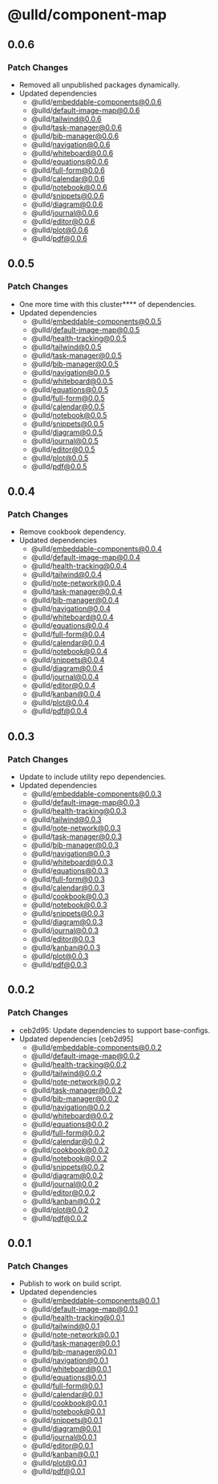 # @ulld/component-map

## 0.0.6

### Patch Changes

- Removed all unpublished packages dynamically.
- Updated dependencies
  - @ulld/embeddable-components@0.0.6
  - @ulld/default-image-map@0.0.6
  - @ulld/tailwind@0.0.6
  - @ulld/task-manager@0.0.6
  - @ulld/bib-manager@0.0.6
  - @ulld/navigation@0.0.6
  - @ulld/whiteboard@0.0.6
  - @ulld/equations@0.0.6
  - @ulld/full-form@0.0.6
  - @ulld/calendar@0.0.6
  - @ulld/notebook@0.0.6
  - @ulld/snippets@0.0.6
  - @ulld/diagram@0.0.6
  - @ulld/journal@0.0.6
  - @ulld/editor@0.0.6
  - @ulld/plot@0.0.6
  - @ulld/pdf@0.0.6

## 0.0.5

### Patch Changes

- One more time with this cluster\*\*\*\* of dependencies.
- Updated dependencies
  - @ulld/embeddable-components@0.0.5
  - @ulld/default-image-map@0.0.5
  - @ulld/health-tracking@0.0.5
  - @ulld/tailwind@0.0.5
  - @ulld/task-manager@0.0.5
  - @ulld/bib-manager@0.0.5
  - @ulld/navigation@0.0.5
  - @ulld/whiteboard@0.0.5
  - @ulld/equations@0.0.5
  - @ulld/full-form@0.0.5
  - @ulld/calendar@0.0.5
  - @ulld/notebook@0.0.5
  - @ulld/snippets@0.0.5
  - @ulld/diagram@0.0.5
  - @ulld/journal@0.0.5
  - @ulld/editor@0.0.5
  - @ulld/plot@0.0.5
  - @ulld/pdf@0.0.5

## 0.0.4

### Patch Changes

- Remove cookbook dependency.
- Updated dependencies
  - @ulld/embeddable-components@0.0.4
  - @ulld/default-image-map@0.0.4
  - @ulld/health-tracking@0.0.4
  - @ulld/tailwind@0.0.4
  - @ulld/note-network@0.0.4
  - @ulld/task-manager@0.0.4
  - @ulld/bib-manager@0.0.4
  - @ulld/navigation@0.0.4
  - @ulld/whiteboard@0.0.4
  - @ulld/equations@0.0.4
  - @ulld/full-form@0.0.4
  - @ulld/calendar@0.0.4
  - @ulld/notebook@0.0.4
  - @ulld/snippets@0.0.4
  - @ulld/diagram@0.0.4
  - @ulld/journal@0.0.4
  - @ulld/editor@0.0.4
  - @ulld/kanban@0.0.4
  - @ulld/plot@0.0.4
  - @ulld/pdf@0.0.4

## 0.0.3

### Patch Changes

- Update to include utility repo dependencies.
- Updated dependencies
  - @ulld/embeddable-components@0.0.3
  - @ulld/default-image-map@0.0.3
  - @ulld/health-tracking@0.0.3
  - @ulld/tailwind@0.0.3
  - @ulld/note-network@0.0.3
  - @ulld/task-manager@0.0.3
  - @ulld/bib-manager@0.0.3
  - @ulld/navigation@0.0.3
  - @ulld/whiteboard@0.0.3
  - @ulld/equations@0.0.3
  - @ulld/full-form@0.0.3
  - @ulld/calendar@0.0.3
  - @ulld/cookbook@0.0.3
  - @ulld/notebook@0.0.3
  - @ulld/snippets@0.0.3
  - @ulld/diagram@0.0.3
  - @ulld/journal@0.0.3
  - @ulld/editor@0.0.3
  - @ulld/kanban@0.0.3
  - @ulld/plot@0.0.3
  - @ulld/pdf@0.0.3

## 0.0.2

### Patch Changes

- ceb2d95: Update dependencies to support base-configs.
- Updated dependencies [ceb2d95]
  - @ulld/embeddable-components@0.0.2
  - @ulld/default-image-map@0.0.2
  - @ulld/health-tracking@0.0.2
  - @ulld/tailwind@0.0.2
  - @ulld/note-network@0.0.2
  - @ulld/task-manager@0.0.2
  - @ulld/bib-manager@0.0.2
  - @ulld/navigation@0.0.2
  - @ulld/whiteboard@0.0.2
  - @ulld/equations@0.0.2
  - @ulld/full-form@0.0.2
  - @ulld/calendar@0.0.2
  - @ulld/cookbook@0.0.2
  - @ulld/notebook@0.0.2
  - @ulld/snippets@0.0.2
  - @ulld/diagram@0.0.2
  - @ulld/journal@0.0.2
  - @ulld/editor@0.0.2
  - @ulld/kanban@0.0.2
  - @ulld/plot@0.0.2
  - @ulld/pdf@0.0.2

## 0.0.1

### Patch Changes

- Publish to work on build script.
- Updated dependencies
  - @ulld/embeddable-components@0.0.1
  - @ulld/default-image-map@0.0.1
  - @ulld/health-tracking@0.0.1
  - @ulld/tailwind@0.0.1
  - @ulld/note-network@0.0.1
  - @ulld/task-manager@0.0.1
  - @ulld/bib-manager@0.0.1
  - @ulld/navigation@0.0.1
  - @ulld/whiteboard@0.0.1
  - @ulld/equations@0.0.1
  - @ulld/full-form@0.0.1
  - @ulld/calendar@0.0.1
  - @ulld/cookbook@0.0.1
  - @ulld/notebook@0.0.1
  - @ulld/snippets@0.0.1
  - @ulld/diagram@0.0.1
  - @ulld/journal@0.0.1
  - @ulld/editor@0.0.1
  - @ulld/kanban@0.0.1
  - @ulld/plot@0.0.1
  - @ulld/pdf@0.0.1

